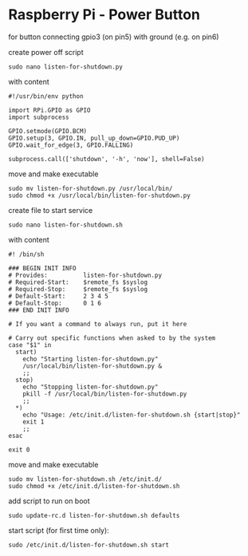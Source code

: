 # Raspberry Pi - Power Button

for button connecting gpio3 (on pin5) with ground (e.g. on pin6)

create power off script
```
sudo nano listen-for-shutdown.py
```
with content
```
#!/usr/bin/env python

import RPi.GPIO as GPIO
import subprocess

GPIO.setmode(GPIO.BCM)
GPIO.setup(3, GPIO.IN, pull_up_down=GPIO.PUD_UP)
GPIO.wait_for_edge(3, GPIO.FALLING)

subprocess.call(['shutdown', '-h', 'now'], shell=False)
```

move and make executable
```
sudo mv listen-for-shutdown.py /usr/local/bin/
sudo chmod +x /usr/local/bin/listen-for-shutdown.py
```

create file to start service
```
sudo nano listen-for-shutdown.sh
```
with content
```
#! /bin/sh

### BEGIN INIT INFO
# Provides:          listen-for-shutdown.py
# Required-Start:    $remote_fs $syslog
# Required-Stop:     $remote_fs $syslog
# Default-Start:     2 3 4 5
# Default-Stop:      0 1 6
### END INIT INFO

# If you want a command to always run, put it here

# Carry out specific functions when asked to by the system
case "$1" in
  start)
    echo "Starting listen-for-shutdown.py"
    /usr/local/bin/listen-for-shutdown.py &
    ;;
  stop)
    echo "Stopping listen-for-shutdown.py"
    pkill -f /usr/local/bin/listen-for-shutdown.py
    ;;
  *)
    echo "Usage: /etc/init.d/listen-for-shutdown.sh {start|stop}"
    exit 1
    ;;
esac

exit 0
```

move and make executable
```
sudo mv listen-for-shutdown.sh /etc/init.d/
sudo chmod +x /etc/init.d/listen-for-shutdown.sh
```

add script to run on boot
```
sudo update-rc.d listen-for-shutdown.sh defaults
```

start script (for first time only):
```
sudo /etc/init.d/listen-for-shutdown.sh start
```
